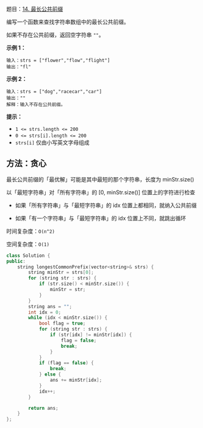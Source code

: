 题目：[14. 最长公共前缀](https://leetcode-cn.com/problems/longest-common-prefix/)

编写一个函数来查找字符串数组中的最长公共前缀。

如果不存在公共前缀，返回空字符串 `""`。

**示例 1：**

```
输入：strs = ["flower","flow","flight"]
输出："fl"
```

**示例 2：**

```
输入：strs = ["dog","racecar","car"]
输出：""
解释：输入不存在公共前缀。
```

**提示：**

- `1 <= strs.length <= 200`
- `0 <= strs[i].length <= 200`
- `strs[i]` 仅由小写英文字母组成



## 方法：贪心

最长公共前缀的「最优解」可能是其中最短的那个字符串，长度为  minStr.size()

以「最短字符串」对「所有字符串」的 [0, minStr.size()] 位置上的字符进行检查

- 如果「所有字符串」与「最短字符串」的 idx 位置上都相同，就纳入公共前缀

- 如果「有一个字符串」与「最短字符串」的 idx 位置上不同，就跳出循环

时间复杂度：`O(n^2)`

空间复杂度：`O(1)`

```cpp
class Solution {
public:
    string longestCommonPrefix(vector<string>& strs) {
        string minStr = strs[0];
        for (string str : strs) {
            if (str.size() < minStr.size()) {
                minStr = str;
            }
        }
        string ans = "";
        int idx = 0;
        while (idx < minStr.size()) {
            bool flag = true;
            for (string str : strs) {
                if (str[idx] != minStr[idx]) {
                    flag = false;
                    break;
                }
            }
            if (flag == false) {
                break;
            } else {
                ans += minStr[idx];
            }
            idx++;
        }

        return ans;
    }
};
```


